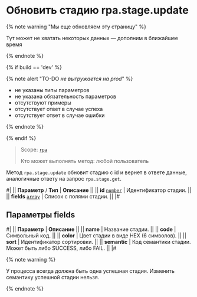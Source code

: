 # Обновить стадию rpa.stage.update

{% note warning "Мы еще обновляем эту страницу" %}

Тут может не хватать некоторых данных — дополним в ближайшее время

{% endnote %}

{% if build == 'dev' %}

{% note alert "TO-DO _не выгружается на prod_" %}

- не указаны типы параметров
- не указана обязательность параметров
- отсутствуют примеры
- отсутствует ответ в случае успеха
- отсутствует ответ в случае ошибки

{% endnote %}

{% endif %}

> Scope: [`rpa`](../../../scopes/permissions.md)
>
> Кто может выполнять метод: любой пользователь

Метод `rpa.stage.update` обновит стадию с id и вернет в ответе данные, аналогичные ответу на запрос `rpa.stage.get`.

#|
|| **Параметр** / **Тип** | **Описание** ||
|| **id** 
[`number`](../../../data-types.md) | Идентификатор стадии. ||
|| **fields** 
[`array`](../../../data-types.md) | Список с полями стадии. ||
|#

## Параметры fields

#|
|| **Параметр** | **Описание** ||
|| **name** | Название стадии. ||
|| **code** | Символьный код. ||
|| **color** | Цвет стадии в виде HEX (6 символов). ||
|| **sort** | Идентификатор сортировки. ||
|| **semantic** | Код семантики стадии. Может быть либо SUCCESS, либо FAIL. ||
|#

{% note warning %}

У процесса всегда должна быть одна успешная стадия. Изменить семантику успешной стадии нельзя.

{% endnote %}